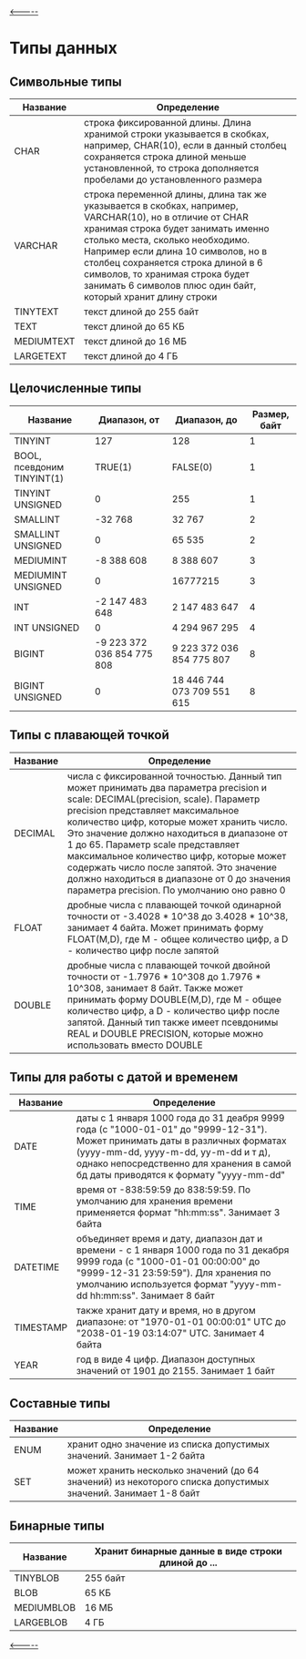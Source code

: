 [<-----](https://github.com/s1tcomsfan/knowledge_warehouse/blob/main/databases/SQL/contents.md)

# Типы данных

## Символьные типы
| Название | Определение |
| -------- | ----------- |
| CHAR | строка фиксированной длины. Длина хранимой строки указывается в скобках, например, CHAR(10), если в данный столбец сохраняется строка длиной меньше установленной, то строка дополняется пробелами до установленного размера |
| VARCHAR | строка переменной длины, длина так же указывается в скобках, например, VARCHAR(10), но в отличие от CHAR хранимая строка будет занимать именно столько места, сколько необходимо. Например если длина 10 символов, но в столбец сохраняется строка длиной в 6 символов, то хранимая строка будет занимать 6 символов плюс один байт, который хранит длину строки |
| TINYTEXT | текст длиной до 255 байт |
| TEXT | текст длиной до 65 КБ |
| MEDIUMTEXT | текст длиной до 16 МБ |
| LARGETEXT | текст длиной до 4 ГБ |

## Целочисленные типы
| Название | Диапазон, от | Диапазон, до | Размер, байт |
| -------- | ------------ | ------------ | -------------|
| TINYINT |127 |128 | 1 |
| BOOL, псевдоним TINYINT(1) | TRUE(1) | FALSE(0) | 1 |
| TINYINT UNSIGNED | 0 | 255 | 1 |
| SMALLINT | -32 768 | 32 767 | 2 |
| SMALLINT UNSIGNED | 0 | 65 535 | 2 |
| MEDIUMINT | -8 388 608 | 8 388 607 | 3 |
| MEDIUMINT UNSIGNED | 0 | 16777215 | 3 |
| INT | -2 147 483 648 | 2 147 483 647 | 4 |
| INT UNSIGNED | 0 | 4 294 967 295 | 4 |
| BIGINT | -9 223 372 036 854 775 808 | 9 223 372 036 854 775 807 | 8 |
| BIGINT UNSIGNED | 0 | 18 446 744 073 709 551 615 | 8 |

## Типы с плавающей точкой
| Название | Определение |
| -------- | ----------- |
| DECIMAL | числа с фиксированной точностью. Данный тип может принимать два параметра precision и scale: DECIMAL(precision, scale). Параметр precision представляет максимальное количество цифр, которые может хранить число. Это значение должно находиться в диапазоне от 1 до 65. Параметр scale представляет максимальное количество цифр, которые может содержать число после запятой. Это значение должно находиться в диапазоне от 0 до значения параметра precision. По умолчанию оно равно 0 |
| FLOAT | дробные числа с плавающей точкой одинарной точности от -3.4028 * 10^38 до 3.4028 * 10^38, занимает 4 байта. Может принимать форму FLOAT(M,D), где M - общее количество цифр, а D - количество цифр после запятой |
| DOUBLE | дробные числа с плавающей точкой двойной точности от -1.7976 * 10^308 до 1.7976 * 10^308, занимает 8 байт. Также может принимать форму DOUBLE(M,D), где M - общее количество цифр, а D - количество цифр после запятой. Данный тип также имеет псевдонимы REAL и DOUBLE PRECISION, которые можно использовать вместо DOUBLE |

## Типы для работы с датой и временем
| Название | Определение |
| -------- | ----------- |
| DATE | даты с 1 января 1000 года до 31 деабря 9999 года (c "1000-01-01" до "9999-12-31"). Может принимать даты в различных форматах (yyyy-mm-dd, yyyy-m-dd, yy-m-dd и т д), однако непосредственно для хранения в самой бд даты приводятся к формату "yyyy-mm-dd" |
| TIME | время от -838:59:59 до 838:59:59. По умолчанию для хранения времени применяется формат "hh:mm:ss". Занимает 3 байта |
| DATETIME | объединяет время и дату, диапазон дат и времени - с 1 января 1000 года по 31 декабря 9999 года (с "1000-01-01 00:00:00" до "9999-12-31 23:59:59"). Для хранения по умолчанию используется формат "yyyy-mm-dd hh:mm:ss". Занимает 8 байт |
| TIMESTAMP | также хранит дату и время, но в другом диапазоне: от "1970-01-01 00:00:01" UTC до "2038-01-19 03:14:07" UTC. Занимает 4 байта |
| YEAR | год в виде 4 цифр. Диапазон доступных значений от 1901 до 2155. Занимает 1 байт |

## Составные типы
| Название | Определение |
| -------- | ----------- |
| ENUM | хранит одно значение из списка допустимых значений. Занимает 1-2 байта |
| SET | может хранить несколько значений (до 64 значений) из некоторого списка допустимых значений. Занимает 1-8 байт |

## Бинарные типы
| Название | Хранит бинарные данные в виде строки длиной до ... |
| -------- | ----------- |
| TINYBLOB | 255 байт |
| BLOB | 65 КБ |
| MEDIUMBLOB | 16 МБ |
| LARGEBLOB | 4 ГБ |

[<-----](https://github.com/s1tcomsfan/knowledge_warehouse/blob/main/databases/SQL/contents.md)